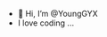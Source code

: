 - 👋 Hi, I’m @YoungGYX
- I love coding ...

<!---
YoungGYX/YoungGYX is a ✨ special ✨ repository because its `README.md` (this file) appears on your GitHub profile.
You can click the Preview link to take a look at your changes.
--->
